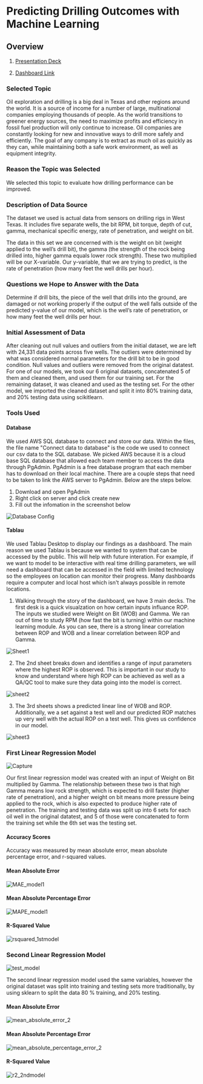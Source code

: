 # Predicting Drilling Outcomes with Machine Learning

## Overview

1. [Presentation Deck](https://docs.google.com/presentation/d/1TrmBVhpxC0uwEIJbYaWV1LSWlHm9EZwBkupt1_mkAKs/edit?usp=sharing)

2. [Dashboard Link](https://public.tableau.com/app/profile/cory.mccoy/viz/DrillingDashboard/DrillingStory?publish=yes)

### Selected Topic

Oil exploration and drilling is a big deal in Texas and other regions around the world. It is a source of income for a number of large, multinational companies employing thousands of people. As the world transitions to greener energy sources, the need to maximize profits and efficiency in fossil fuel production will only continue to increase.
Oil companies are constantly looking for new and innovative ways to drill more safely and efficiently. The goal of any company is to extract as much oil as quickly as they can, while maintaining both a safe work environment, as well as equipment integrity.


### Reason the Topic was Selected

We selected this topic to evaluate how drilling performance can be improved.

### Description of Data Source

The dataset we used is actual data from sensors on drilling rigs in West Texas. It includes five separate wells, the bit RPM, bit torque, depth of cut, gamma, mechanical specific energy, rate of penetration, and weight on bit.

The data in this set we are concerned with is the weight on bit (weight applied to the well’s drill bit), the gamma (the strength of the rock being drilled into, higher gamma equals lower rock strength). These two multiplied will be our X-variable. Our y-variable, that we are trying to predict, is the rate of penetration (how many feet the well drills per hour). 


### Questions we Hope to Answer with the Data

Determine if drill bits, the piece of the well that drills into the ground, are damaged or not working properly if the output of the well falls outside of the predicted y-value of our model, which is the well’s rate of penetration, or how many feet the well drills per hour.


### Initial Assessment of Data

After cleaning out null values and outliers from the initial dataset, we are left with 24,331 data points across five wells. The outliers were determined by what was considered normal parameters for the drill bit to be in good condition.
Null values and outliers were removed from the original datatest. 
For one of our models, we took our 6 original datasets, concatenated 5 of them and cleaned them, and used them for our training set. For the remaining dataset, it was cleaned and used as the testing set. 
For the other model, we imported the cleaned dataset and split it into 80% training data, and 20% testing data using scikitlearn.

### Tools Used

#### Database

We used AWS SQL database to connect and store our data. Within the files, the file name "Connect data to database" is the code we used to connect our csv data to the SQL database. We picked AWS because it is a cloud base SQL database that allowed each team member to access the data through PgAdmin. PgAdmin is a free database program that each member has to download on their local machine. There are a couple steps that need to be taken to link the AWS server to PgAdmin. Below are the steps below. 

1. Download and open PgAdmin 
2. Right click on server and click create new 
3. Fill out the infomation in the screenshot below

![Database Config](https://github.com/mikemcd4/Drilling_ML/blob/main/Images/Database%20Config.PNG)

#### Tablau 

We used Tablau Desktop to display our findings as a dashboard. The main reason we used Tablau is because we wanted to system that can be accessed by the public. This will help with future interation. For example, if we want to model to be interactive with real time drilling parameters, we will need a dashboard that can be accessed in the field with limited technology so the employees on location can monitor their progress. Many dashboards require a computer and local host which isn't always possible in remote locations. 

1. Walking through the story of the dashboard, we have 3 main decks. The first desk is a quick visualzation on how certain inputs influance ROP. The inputs we studied were Weight on Bit (WOB) and Gamma. We ran out of time to study RPM (how fast the bit is turning) within our machine learning module. As you can see, there is a strong linear correlation between ROP and WOB and a linear correlation between ROP and Gamma.

![Sheet1](https://github.com/mikemcd4/Drilling_ML/blob/main/Images/dashboard%20sheet1.PNG)

2. The 2nd sheet breaks down and identifies a range of input parameters where the highest ROP is observed. This is important in our study to know and understand where high ROP can be achieved as well as a QA/QC tool to make sure they data going into the model is correct. 

![sheet2](https://github.com/mikemcd4/Drilling_ML/blob/main/Images/Upper%20and%20lower%20bounds.PNG)

3. The 3rd sheets shows a predicted linear line of WOB and ROP. Additionally, we a set against a test well and our predicted ROP matches up very well with the actual ROP on a test well. This gives us confidence in our model.

![sheet3](https://github.com/mikemcd4/Drilling_ML/blob/main/Images/dashboard%20regression.PNG)

### First Linear Regression Model

![Capture](https://user-images.githubusercontent.com/77767984/132602322-cff08710-bd66-498e-8656-b785fc20bfa8.PNG)


Our first linear regression model was created with an input of Weight on Bit multiplied by Gamma. The relationship between these two is that high Gamma means low rock strength, which is expected to drill faster (higher rate of penetration), and a higher weight on bit means more pressure being applied to the rock, which is also expected to produce higher rate of penetration. The training and testing data was split up into 6 sets for each oil well in the original datatest, and 5 of those were concatenated to form the training set while the 6th set was the testing set.

#### Accuracy Scores

Accuracy was measured by mean absolute error,  mean absolute percentage error, and r-squared values.

#### Mean Absolute Error

![MAE_model1](https://user-images.githubusercontent.com/77767984/134611003-e4f5487c-bc29-4744-8d89-e67dfdf217c6.PNG)

#### Mean Absolute Percentage Error

![MAPE_model1](https://user-images.githubusercontent.com/77767984/134611027-e9898dca-6dea-4cb2-bcdb-f4f74fd507e7.PNG)

#### R-Squared Value

![rsquared_1stmodel](https://user-images.githubusercontent.com/77767984/135186207-d14ad346-2fc4-44e9-8522-7540862b213f.PNG)


### Second Linear Regression Model


![test_model](https://user-images.githubusercontent.com/77767984/134607084-29190854-6099-4bc0-8733-31f83b13edb7.PNG)


The second linear regression model used the same variables, however the original dataset was split into training and testing sets more traditionally, by using sklearn to split the data 80 % training, and 20% testing.

#### Mean Absolute Error

![mean_absolute_error_2](https://user-images.githubusercontent.com/77767984/134610136-3d1815f6-9502-4ab2-8f12-e234576c8a88.PNG)



#### Mean Absolute Percentage Error
![mean_absolute_percentage_error_2](https://user-images.githubusercontent.com/77767984/134610170-1f124959-121b-4539-beff-c7873ef57469.PNG)

#### R-Squared Value

![r2_2ndmodel](https://user-images.githubusercontent.com/77767984/135186469-fe025e72-73e4-4aa3-a53e-c7d2fd011a66.PNG)








